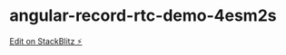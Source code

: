 # angular-record-rtc-demo-4esm2s

[Edit on StackBlitz ⚡️](https://stackblitz.com/edit/angular-record-rtc-demo-4esm2s)